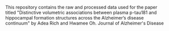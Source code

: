 This repository contains the raw and processed data used for the paper titled "Distinctive volumetric associations between plasma p-tau181 and hippocampal formation structures across the Alzheimer’s disease continuum" by Adea Rich and Hwamee Oh. Journal of Alzheimer's Disease
